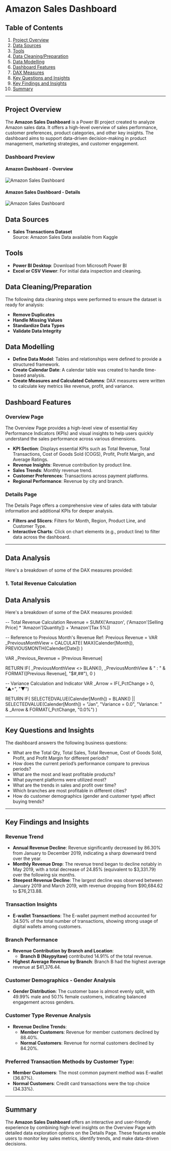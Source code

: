 # Amazon Sales Dashboard

## Table of Contents
1. [Project Overview](#project-overview)  
2. [Data Sources](#data-sources)  
3. [Tools](#tools)  
4. [Data Cleaning/Preparation](#data-cleaningpreparation)  
5. [Data Modelling](#data-modelling)  
6. [Dashboard Features](#dashboard-features)  
7. [DAX Measures](#dax-measures)  
8. [Key Questions and Insights](#key-questions-and-insights)  
9. [Key Findings and Insights](#key-findings-and-insights)  
10. [Summary](#summary)  

---

## Project Overview
The **Amazon Sales Dashboard** is a Power BI project created to analyze Amazon sales data. It offers a high-level overview of sales performance, customer preferences, product categories, and other key insights. The dashboard aims to support data-driven decision-making in product management, marketing strategies, and customer engagement.

### Dashboard Preview

#### Amazon Dashboard - Overview
![Amazon Sales Dashboard](images/overviewdashboard.png)

#### Amazon Sales Dashboard - Details
![Amazon Sales Dashboard](images/detailsdashboard.png)

## Data Sources
- **Sales Transactions Dataset**  
  Source: Amazon Sales Data available from Kaggle

## Tools
- **Power BI Desktop**: Download from Microsoft Power BI
- **Excel or CSV Viewer**: For initial data inspection and cleaning.

## Data Cleaning/Preparation
The following data cleaning steps were performed to ensure the dataset is ready for analysis:
- **Remove Duplicates**
- **Handle Missing Values**
- **Standardize Data Types**
- **Validate Data Integrity**

## Data Modelling
- **Define Data Model**: Tables and relationships were defined to provide a structured framework.
- **Create Calendar Date**: A calendar table was created to handle time-based analysis.
- **Create Measures and Calculated Columns**: DAX measures were written to calculate key metrics like revenue, profit, and variance.

## Dashboard Features

### Overview Page
The Overview Page provides a high-level view of essential Key Performance Indicators (KPIs) and visual insights to help users quickly understand the sales performance across various dimensions.
- **KPI Section**: Displays essential KPIs such as Total Revenue, Total Transactions, Cost of Goods Sold (COGS), Profit, Profit Margin, and Average Ratings.
- **Revenue Insights**: Revenue contribution by product line.
- **Sales Trends**: Monthly revenue trend.
- **Customer Preferences**: Transactions across payment platforms.
- **Regional Performance**: Revenue by city and branch.

### Details Page
The Details Page offers a comprehensive view of sales data with tabular information and additional KPIs for deeper analysis.

- **Filters and Slicers**: Filters for Month, Region, Product Line, and Customer Type.
- **Interactive Charts**: Click on chart elements (e.g., product line) to filter data across the dashboard.
---

## Data Analysis

Here's a breakdown of some of the DAX measures provided:

### 1. Total Revenue Calculation

## Data Analysis

Here's a breakdown of some of the DAX measures provided:

-- Total Revenue Calculation
Revenue = SUMX('Amazon', ('Amazon'[Selling Price] * 'Amazon'[Quantity]) + 'Amazon'[Tax 5%])

-- Reference to Previous Month's Revenue
Ref: Previous Revenue = 
VAR _PreviousMonthView =
   CALCULATE(
       MAX(Calender[Month]),
       PREVIOUSMONTH(Calender[Date])
   )

VAR _Previous_Revenue = [Previous Revenue]

RETURN
   IF(
       _PreviousMonthView <> BLANK(),
       _PreviousMonthView & " : " & FORMAT([Previous Revenue], "$#,##"),
       0
   )

-- Variance Calculation and Indicator
VAR _Arrow =
   IF(_PctChange > 0, "▲+", "▼")

RETURN 
   IF(
       SELECTEDVALUE(Calender[Month]) = BLANK() || 
       SELECTEDVALUE(Calender[Month]) = "Jan",
       "Variance = 0.0",
       "Variance: " & _Arrow & FORMAT(_PctChange, "0.0%")
   )

---
## Key Questions and Insights
The dashboard answers the following business questions:

- What are the Total Qty, Total Sales, Total Revenue, Cost of Goods Sold, Profit, and Profit Margin for different periods?
- How does the current period’s performance compare to previous periods?
- What are the most and least profitable products?
- What payment platforms were utilized most?
- What are the trends in sales and profit over time?
- Which branches are most profitable in different cities?
- How do customer demographics (gender and customer type) affect buying trends?

---

## Key Findings and Insights

### Revenue Trend
- **Annual Revenue Decline**: Revenue significantly decreased by 86.30% from January to December 2019, indicating a sharp downward trend over the year.
- **Monthly Revenue Drop**: The revenue trend began to decline notably in May 2019, with a total decrease of 24.85% (equivalent to $3,331.79) over the following six months.
- **Steepest Revenue Decline**: The largest decline was observed between January 2019 and March 2019, with revenue dropping from $90,684.62 to $76,213.88.

### Transaction Insights
- **E-wallet Transactions**: The E-wallet payment method accounted for 34.50% of the total number of transactions, showing strong usage of digital wallets among customers.

### Branch Performance
- **Revenue Contribution by Branch and Location**:
  - **Branch B (Naypyitaw)** contributed 14.91% of the total revenue.
- **Highest Average Revenue by Branch**: Branch B had the highest average revenue at $41,376.44.

### Customer Demographics - Gender Analysis
- **Gender Distribution**: The customer base is almost evenly split, with 49.99% male and 50.1% female customers, indicating balanced engagement across genders.

### Customer Type Revenue Analysis
- **Revenue Decline Trends**:
  - **Member Customers**: Revenue for member customers declined by 88.40%.
  - **Normal Customers**: Revenue for normal customers declined by 84.20%.

### Preferred Transaction Methods by Customer Type:
- **Member Customers**: The most common payment method was E-wallet (36.87%).
- **Normal Customers**: Credit card transactions were the top choice (34.33%).

---

## Summary
The **Amazon Sales Dashboard** offers an interactive and user-friendly experience by combining high-level insights on the Overview Page with detailed data exploration options on the Details Page. These features enable users to monitor key sales metrics, identify trends, and make data-driven decisions.
